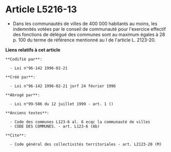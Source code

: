 # Article L5216-13

- Dans les communautés de villes de 400 000 habitants au moins, les indemnités votées par le conseil de communauté pour
l'exercice effectif des fonctions de délégué des communes sont au maximum égales à 28 p. 100 du terme de référence mentionné
au I de l'article L. 2123-20.

**Liens relatifs à cet article**

	**Codifié par**:

	  - Loi n°96-142 1996-02-21

	**Créé par**:

	  - Loi n°96-142 1996-02-21 jorf 24 février 1996

	**Abrogé par**:

	  - Loi n°99-586 du 12 juillet 1999 - art. 1 ()

	**Anciens textes**:

	  - Code des communes L123-6 al. 6 ecqc la communauté de villes
	  - CODE DES COMMUNES. - art. L123-6 (Ab)

	**Cite**:

	  - Code général des collectivités territoriales - art. L2123-20 (M)
